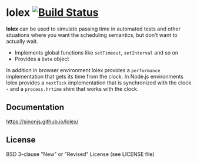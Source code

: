 # lolex [![Build Status](https://travis-ci.org/sinonjs/lolex.svg?branch=master)](https://travis-ci.org/sinonjs/lolex)

**lolex** can be used to simulate passing time in automated tests and other
situations where you want the scheduling semantics, but don't want to actually
wait.

* Implements global functions like `setTimeout`, `setInterval` and so on
* Provides a `Date` object

In addition in browser environment lolex provides a `performance` implementation that gets its time from the clock. In Node.js environments lolex provides a `nextTick` implementation that is synchronized with the clock - and a `process.hrtime` shim that works with the clock.


## Documentation

https://sinonjs.github.io/lolex/

## License

BSD 3-clause "New" or "Revised" License  (see LICENSE file)
